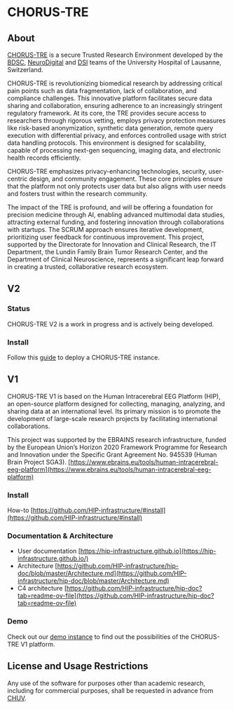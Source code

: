 # CHORUS-TRE

## About

[CHORUS-TRE](https://www.chorus-tre.ch) is a secure Trusted Research Environment developed by the [BDSC](https://www.chuv.ch/en/bdsc/), [NeuroDigital](https://www.chuv.ch/fr/neurosciences/dnc-home/recherche/centre-de-recherche-en-neurosciences/neurotech/research-labs/neurodigitalneurotech) and [DSI](https://www.chuv.ch/fr/fiches/direction-des-systemes-dinformation) teams of the University Hospital of Lausanne, Switzerland.

CHORUS-TRE is revolutionizing biomedical research by addressing critical pain points such as data fragmentation, lack of collaboration, and compliance challenges. This innovative platform facilitates secure data sharing and collaboration, ensuring adherence to an increasingly stringent regulatory framework. At its core, the TRE provides secure access to researchers through rigorous vetting, employs privacy protection measures like risk-based anonymization, synthetic data generation, remote query execution with differential privacy, and enforces controlled usage with strict data handling protocols. This environment is designed for scalability, capable of processing next-gen sequencing, imaging data, and electronic health records efficiently.

CHORUS-TRE emphasizes privacy-enhancing technologies, security, user-centric design, and community engagement. These core principles ensure that the platform not only protects user data but also aligns with user needs and fosters trust within the research community.

The impact of the TRE is profound, and will be offering a foundation for precision medicine through AI, enabling advanced multimodal data studies, attracting external funding, and fostering innovation through collaborations with startups. The SCRUM approach ensures iterative development, prioritizing user feedback for continuous improvement. This project, supported by the Directorate for Innovation and Clinical Research, the IT Department, the Lundin Family Brain Tumor Research Center, and the Department of Clinical Neuroscience, represents a significant leap forward in creating a trusted, collaborative research ecosystem.




## V2

### Status
CHORUS-TRE V2 is a work in progress and is actively being developed.

### Install

Follow this [guide](https://github.com/CHORUS-TRE/.github/blob/master/profile/INSTALL.md) to deploy a CHORUS-TRE instance.

## V1

CHORUS-TRE V1 is based on the Human Intracerebral EEG Platform (HIP), an open-source platform designed for collecting, managing, analyzing, and sharing data at an international level. Its primary mission is to promote the development of large-scale research projects by facilitating international collaborations.

This project was supported by the EBRAINS research infrastructure, funded by the European Union’s Horizon 2020 Framework Programme for Research and Innovation under the Specific Grant Agreement No. 945539 (Human Brain Project SGA3). [https://www.ebrains.eu/tools/human-intracerebral-eeg-platform](https://www.ebrains.eu/tools/human-intracerebral-eeg-platform)

### Install
How-to [https://github.com/HIP-infrastructure/#install](https://github.com/HIP-infrastructure/#install)

### Documentation & Architecture
- User documentation [https://hip-infrastructure.github.io](https://hip-infrastructure.github.io/)
- Architecture [https://github.com/HIP-infrastructure/hip-doc/blob/master/Architecture.md](https://github.com/HIP-infrastructure/hip-doc/blob/master/Architecture.md)
- C4 architecture [https://github.com/HIP-infrastructure/hip-doc?tab=readme-ov-file](https://github.com/HIP-infrastructure/hip-doc?tab=readme-ov-file)

### Demo

Check out our [demo instance](#) to find out the possibilities of the CHORUS-TRE V1 platform.

## License and Usage Restrictions

Any use of the software for purposes other than academic research, including for commercial purposes, shall be requested in advance from [CHUV](mailto:pactt.legal@chuv.ch).

